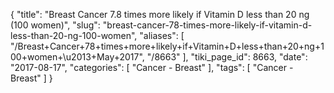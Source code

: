 {
    "title": "Breast Cancer 7.8 times more likely if Vitamin D less than 20 ng (100 women)",
    "slug": "breast-cancer-78-times-more-likely-if-vitamin-d-less-than-20-ng-100-women",
    "aliases": [
        "/Breast+Cancer+78+times+more+likely+if+Vitamin+D+less+than+20+ng+100+women+\u2013+May+2017",
        "/8663"
    ],
    "tiki_page_id": 8663,
    "date": "2017-08-17",
    "categories": [
        "Cancer - Breast"
    ],
    "tags": [
        "Cancer - Breast"
    ]
}